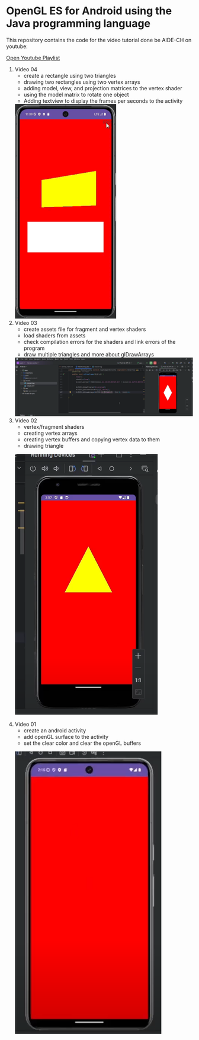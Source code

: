 <h1> OpenGL ES for Android using the Java programming language  </h1>
<p> This repository contains the code for the video tutorial done be AIDE-CH on youtube: </p>
   
<p><a href="https://www.youtube.com/watch?v=jyo4ucUg-l4&list=PL809p4D7egYeNzDkWr80MZYrZiz3yF8H_">Open Youtube Playlist </a> </p>
<ol>
  <li>Video 04 
    <ul>
        <li> create a rectangle using two triangles </li>
        <li> drawing two rectangles using two vertex arrays </li>
        <li> adding model, view, and projection matrices to the vertex shader </li>
        <li> using the model matrix to rotate one object </li>
        <li> Adding textview to display the frames per seconds to the activity </li>
    </ul>
    <img alt="Image" title="icon" src="doc/imgs/vid04.gif" />
  </li>
  <li>Video 03 
    <ul>
        <li> create assets file for fragment and vertex shaders </li>
        <li> load shaders from assets </li>
        <li> check compilation errors for the shaders and link errors of the program </li>
        <li> draw multiple triangles and more about glDrawArrays </li>
    </ul>
    <img alt="Image" title="icon" src="doc/imgs/vid03.png" />
  </li>
  <li> Video 02
    <ul>
        <li> vertex/fragment shaders </li>
        <li> creating vertex arrays </li>
        <li> creating vertex buffers and copying vertex data to them </li>
        <li> drawing triangle </li>
    </ul>
    <p><img alt="Image" title="icon" src="doc/imgs/vid02.png" /></p>
  </li>
  <li> Video 01
    <ul>
        <li> create an android activity </li>
        <li> add openGL surface to the activity </li>
        <li> set the clear color and clear the openGL buffers </li>
    </ul>
    <p><img alt="Image" title="icon" src="doc/imgs/vid01.png" /></p>
  </li>
</ol>
